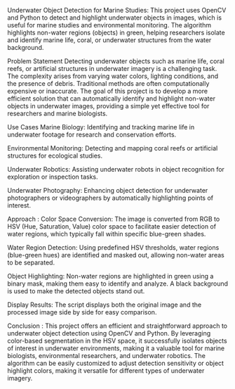 Underwater Object Detection for Marine Studies:
This project uses OpenCV and Python to detect and highlight underwater objects in images, which is useful for marine studies and environmental monitoring. The algorithm highlights non-water regions (objects) in green, helping researchers isolate and identify marine life, coral, or underwater structures from the water background.

Problem Statement
Detecting underwater objects such as marine life, coral reefs, or artificial structures in underwater imagery is a challenging task. The complexity arises from varying water colors, lighting conditions, and the presence of debris. Traditional methods are often computationally expensive or inaccurate. The goal of this project is to develop a more efficient solution that can automatically identify and highlight non-water objects in underwater images, providing a simple yet effective tool for researchers and marine biologists.

Use Cases
Marine Biology: Identifying and tracking marine life in underwater footage for research and conservation efforts.

Environmental Monitoring: Detecting and mapping coral reefs or artificial structures for ecological studies.

Underwater Robotics: Assisting underwater robots in object recognition for exploration or inspection tasks.

Underwater Photography: Enhancing object detection for underwater photographers or videographers by automatically highlighting points of interest.

Approach :
Color Space Conversion: The image is converted from RGB to HSV (Hue, Saturation, Value) color space to facilitate easier detection of water regions, which typically fall within specific blue-green shades.

Water Region Detection: Using predefined HSV thresholds, water regions (blue-green hues) are identified and masked out, allowing non-water areas to be separated.

Object Highlighting: Non-water regions are highlighted in green using a binary mask, making them easy to identify and analyze. A black background is used to make the detected objects stand out.

Display Results: The script displays both the original image and the processed image side by side for easy comparison.

Conclusion :
This project offers an efficient and straightforward approach to underwater object detection using OpenCV and Python. By leveraging color-based segmentation in the HSV space, it successfully isolates objects of interest in underwater environments, making it a valuable tool for marine biologists, environmental researchers, and underwater robotics. The algorithm can be easily customized to adjust detection sensitivity or object highlight colors, making it versatile for different types of underwater imagery.



